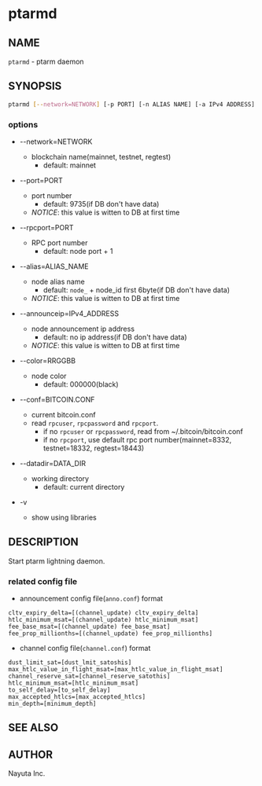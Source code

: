 # ptarmd

## NAME

`ptarmd` - ptarm daemon

## SYNOPSIS

```bash
ptarmd [--network=NETWORK] [-p PORT] [-n ALIAS NAME] [-a IPv4 ADDRESS] [-c BITCOIN.CONF]
```

### options

* --network=NETWORK
  * blockchain name(mainnet, testnet, regtest)
    * default: mainnet

* --port=PORT
  * port number
    * default: 9735(if DB don't have data)
  * _NOTICE_: this value is witten to DB at first time

* --rpcport=PORT
  * RPC port number
    * default: node port + 1

* --alias=ALIAS_NAME
  * node alias name
    * default: `node_` + node_id first 6byte(if DB don't have data)
  * _NOTICE_: this value is witten to DB at first time

* --announceip=IPv4_ADDRESS
  * node announcement ip address
    * default: no ip address(if DB don't have data)
  * _NOTICE_: this value is witten to DB at first time

* --color=RRGGBB
  * node color
    * default: 000000(black)

* --conf=BITCOIN.CONF
  * current bitcoin.conf
  * read `rpcuser`, `rpcpassword` and `rpcport`.
    * if no `rpcuser` or `rpcpassword`, read from ~/.bitcoin/bitcoin.conf
    * if no `rpcport`, use default rpc port number(mainnet=8332, testnet=18332, regtest=18443)

* --datadir=DATA_DIR
  * working directory
    * default: current directory

* -v
  * show using libraries

## DESCRIPTION

Start ptarm lightning daemon.

### related config file

* announcement config file(`anno.conf`) format

```text
cltv_expiry_delta=[(channel_update) cltv_expiry_delta]
htlc_minimum_msat=[(channel_update) htlc_minimum_msat]
fee_base_msat=[(channel_update) fee_base_msat]
fee_prop_millionths=[(channel_update) fee_prop_millionths]
```

* channel config file(`channel.conf`) format

```text
dust_limit_sat=[dust_lmit_satoshis]
max_htlc_value_in_flight_msat=[max_htlc_value_in_flight_msat]
channel_reserve_sat=[channel_reserve_satothis]
htlc_minimum_msat=[htlc_minimum_msat]
to_self_delay=[to_self_delay]
max_accepted_htlcs=[max_accepted_htlcs]
min_depth=[minimum_depth]
```

## SEE ALSO

## AUTHOR

Nayuta Inc.
